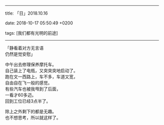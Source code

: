 
---

title: 「日」2018.10.16

date: 2018-10-17 05:50:49 +0200

tags: [我们都有光明的前途]

---
「静看着对方无言语<br />仍然是觉安慰」


中午出去修理保养摩托车。<br />自己装上了电瓶，又突突突地启动了。<br />跑在文一西路上，车不多，车道又宽，<br />自由自在飞一般的感觉。<br />有些汽车也被我甩到了后面，<br />一看才60多迈。<br />回到工位已经3点半了。

除上之外剩下的都是无趣。<br />也不想思考，所以就这样了。

